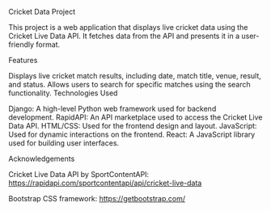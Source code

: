 Cricket Data Project

This project is a web application that displays live cricket data using the Cricket Live Data API. It fetches data from the API and presents it in a user-friendly format.

Features

Displays live cricket match results, including date, match title, venue, result, and status.
Allows users to search for specific matches using the search functionality.
Technologies Used

Django: A high-level Python web framework used for backend development.
RapidAPI: An API marketplace used to access the Cricket Live Data API.
HTML/CSS: Used for the frontend design and layout.
JavaScript: Used for dynamic interactions on the frontend.
React: A JavaScript library used for building user interfaces.

Acknowledgements

Cricket Live Data API by SportContentAPI: https://rapidapi.com/sportcontentapi/api/cricket-live-data

Bootstrap CSS framework: https://getbootstrap.com/
